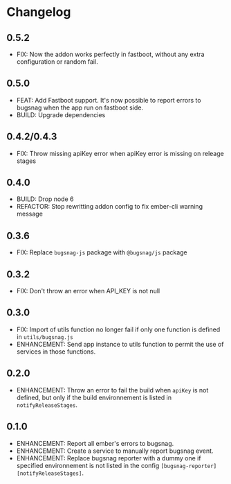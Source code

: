 # Changelog

## 0.5.2

- FIX: Now the addon works perfectly in fastboot, without any extra configuration or random fail.

## 0.5.0

- FEAT: Add Fastboot support. It's now possible to report errors to bugsnag when the app run on fastboot side.
- BUILD: Upgrade dependencies

## 0.4.2/0.4.3

- FIX: Throw missing apiKey error when apiKey error is missing on releage stages

## 0.4.0

- BUILD: Drop node 6
- REFACTOR: Stop rewritting addon config to fix ember-cli warning message

## 0.3.6

- FIX: Replace `bugsnag-js` package with `@bugsnag/js` package

## 0.3.2

- FIX: Don't throw an error when API_KEY is not null

## 0.3.0

- FIX: Import of utils function no longer fail if only one function is defined in `utils/bugsnag.js`
- ENHANCEMENT: Send app instance to utils function to permit the use of services in those functions.

## 0.2.0

- ENHANCEMENT: Throw an error to fail the build when `apiKey` is not defined, but only if the build environnement is listed in `notifyReleaseStages`.

## 0.1.0

- ENHANCEMENT: Report all ember's errors to bugsnag.
- ENHANCEMENT: Create a service to manually report bugsnag event.
- ENHANCEMENT: Replace bugsnag reporter with a dummy one if specified environnement is not listed in the config `[bugsnag-reporter][notifyReleaseStages]`.
